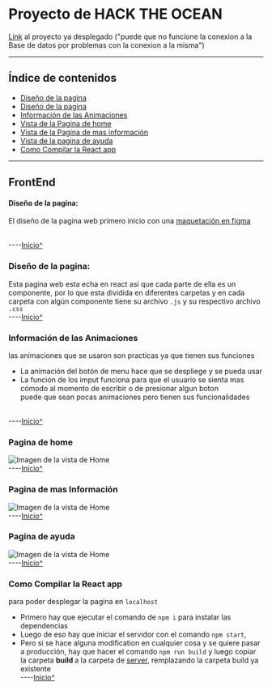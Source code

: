 
 <a name="inicio">

# Proyecto de HACK THE OCEAN

[Link](https://hack-the-ocean.azurewebsites.net/) al proyecto ya desplegado \("puede que no funcione la conexion a la Base de datos por problemas con la conexion a la misma")
___

## Índice de contenidos
* [Diseño de la pagina](#p1)
* [Diseño de la pagina](#p2)
* [Información de las Animaciones](#p7)
* [ Vista de la Pagina de home](#p3)
* [Vista de la Pagina de mas información](#p4)
* [Vista de la pagina de ayuda](#p5)
* [Como Compilar la React app](#p6)

___

 ## FrontEnd 

 <a name="p1">

 #### Diseño de la pagina:
 El diseño de la pagina web primero inicio con una [maquetación en figma](https://www.figma.com/file/QCMdeMuRiVy8juv74V11ov/Untitled?node-id=80%3A73)

<br>----[Inicio^](#inicio)

 <a name="p2">

 ### Diseño de la pagina:
 Esta pagina web esta echa en react asi que cada parte de ella es un componente, por lo que esta dividida en diferentes carpetas y en cada carpeta con algún componente tiene su archivo `.js` y su respectivo archivo `.css`
<br>----[Inicio^](#inicio)

 
 <a name="p7">

 ### Información de las Animaciones
 las animaciones que se usaron son practicas ya que tienen sus funciones 
 * La animación del botón de menu hace que se despliege y se pueda usar
 * La función de los imput funciona para que el usuario se sienta mas cómodo al momento de escribir o de presionar algun boton <br>
 puede que sean pocas animaciones pero tienen sus funcionalidades 

<br>----[Inicio^](#inicio)


 <a name="p3">

 ### Pagina de home 

![Imagen de la vista de Home](https://github.com/JVespid/hakaton/blob/master/img/home.png)
<br>----[Inicio^](#inicio)

 <a name="p4">

 ### Pagina de mas Información 

![Imagen de la vista de Home](https://github.com/JVespid/hakaton/blob/master/img/info.png)
<br>----[Inicio^](#inicio)

 
 <a name="p5">

 ### Pagina de ayuda

![Imagen de la vista de Home](https://github.com/JVespid/hakaton/blob/master/img/ayuda.png)
<br>----[Inicio^](#inicio)


 <a name="p6">

 ### Como Compilar la React app
 para poder desplegar la pagina en `localhost` <br>
 * Primero hay que ejecutar el comando de `npm i` para instalar las dependencias
 * Luego de eso hay que iniciar el servidor con el comando `npm start`, 
 * Pero si se hace alguna modification en cualquier cosa y se quiere pasar a producción, hay que hacer el comando `npm run build` y luego copiar la carpeta <b> build </b> a la carpeta de [server](https://github.com/JVespid/hakaton/tree/master/server), remplazando la carpeta build ya existente
<br>----[Inicio^](#inicio)

